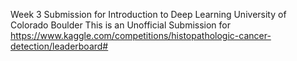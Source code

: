 Week 3 Submission for Introduction to Deep Learning University of Colorado Boulder
This is an Unofficial Submission for https://www.kaggle.com/competitions/histopathologic-cancer-detection/leaderboard#
